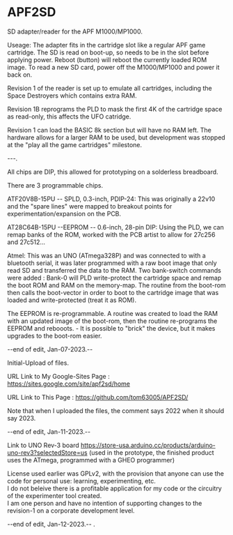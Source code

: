 # APF2SD
SD adapter/reader for the APF M1000/MP1000.

Useage:
   The adapter fits in the cartridge slot like a regular APF game cartridge.
   The SD is read on boot-up, so needs to be in the slot before applying power.
   Reboot (button) will reboot the currently loaded ROM image.
   To read a new SD card, power off the M1000/MP1000 and power it back on.
   
Revision 1 of the reader is set up to emulate all cartridges, including the Space Destroyers which contains extra RAM.

Revision 1B reprograms the PLD to mask the first 4K of the cartridge space as read-only, this affects the UFO catridge.

Revision 1 can load the BASIC 8k section but will have no RAM left.  The hardware allows for a larger RAM to be used, but development was stopped at the "play all the game cartridges" milestone.

---.

All chips are DIP, this allowed for prototyping on a solderless breadboard.

There are 3 programmable chips.

   ATF20V8B-15PU  -- SPLD, 0.3-inch, PDIP-24: This was originally a 22v10 and the "spare lines" were mapped to breakout points for experimentation/expansion on the PCB.
   
   AT28C64B-15PU --EEPROM  -- 0.6-inch, 28-pin DIP: Using the PLD, we can remap banks of the ROM, worked with the PCB artist to allow for 27c256 and 27c512...
   
   Atmel: This was an UNO (ATmega328P) and was connected to with a bluetooth serial, it was later programmed with a raw boot image that only read SD and transferred the data to the RAM.  Two bank-switch commands were added : Bank-0 will PLD write-protect the cartridge space and remap the boot ROM and RAM on the memory-map.  The routine from the boot-rom then calls the boot-vector in order to boot to the cartridge image that was loaded and write-protected (treat it as ROM).

The EEPROM is re-programmable.  A routine was created to load the RAM with an updated image of the boot-rom, then the routine re-programs the EEPROM and rebooots.  - It is possible to "brick" the device, but it makes upgrades to the boot-rom easier.

   --end of edit, Jan-07-2023.--

Initial-Upload of files.

URL Link to My Google-Sites Page : https://sites.google.com/site/apf2sd/home  

URL Link to This Page :  https://github.com/tom63005/APF2SD/ 

Note that when I uploaded the files, the comment says 2022 when it should say 2023. 

   --end of edit, Jan-11-2023.--
   
   Link to UNO Rev-3 board https://store-usa.arduino.cc/products/arduino-uno-rev3?selectedStore=us
   (used in the prototype, the finished product uses the ATmega, programmed with a GHEO programmer)
   
   License used earlier was GPLv2, with the provision that anyone can use the code for personal use: learning, experimenting, etc.<br />
      I do not beleive there is a profitable application for my code or the circuitry of the experimenter tool created.<br />
      I am one person and have no intention of supporting changes to the revision-1 on a corporate development level.<br />
   
   --end of edit, Jan-12-2023.--
.
